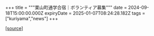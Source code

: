 +++
title = """栗山町通学合宿｜ボランティア募集"""
date = 2024-09-18T15:00:00.000Z
expiryDate = 2025-01-07T08:24:28.182Z
tags = ["kuriyama","news"]
+++


[[source]](https://www.town.kuriyama.hokkaido.jp/soshiki/55/28870.html)
